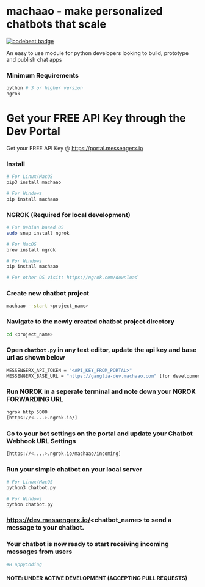 # machaao - make personalized chatbots that scale
[![codebeat badge](https://codebeat.co/badges/9ddf5add-675b-4816-8209-45cf29e686a3)](https://codebeat.co/projects/github-com-machaao-machaao-py-master)  

An easy to use module for python developers looking to build, prototype and publish chat apps

### Minimum Requirements
```bash
python # 3 or higher version
ngrok
```

# Get your FREE API Key through the Dev Portal
Get your FREE API Key @ https://portal.messengerx.io

### Install
```bash
# For Linux/MacOS
pip3 install machaao

# For Windows
pip install machaao
```

###  NGROK (Required for local development)
```bash
# For Debian based OS
sudo snap install ngrok

# For MacOS
brew install ngrok

# For Windows
pip install machaao

# For other OS visit: https://ngrok.com/download
```

### Create new chatbot project
```bash
machaao --start <project_name>
```

### Navigate to the newly created chatbot project directory
```bash
cd <project_name>
```

### Open ```chatbot.py``` in any text editor, update the api key and base url as shown below
```bash
MESSENGERX_API_TOKEN = "<API_KEY_FROM_PORTAL>"
MESSENGERX_BASE_URL = "https://ganglia-dev.machaao.com" [for development purposes]
```
### Run NGROK in a seperate terminal and note down your NGROK FORWARDING URL
```bash
ngrok http 5000
[https://<....>.ngrok.io/]
```


### Go to your bot settings on the portal and update your Chatbot Webhook URL Settings
```bash
[https://<....>.ngrok.io/machaao/incoming]
```

### Run your simple chatbot on your local server
```bash
# For Linux/MacOS
python3 chatbot.py

# For Windows
python chatbot.py
```

###  https://dev.messengerx.io/<chatbot_name> to send a message to your chatbot.


### Your chatbot is now ready to start receiving incoming messages from users
```bash
#H appyCoding
```

#### NOTE: UNDER ACTIVE DEVELOPMENT (ACCEPTING PULL REQUESTS)
